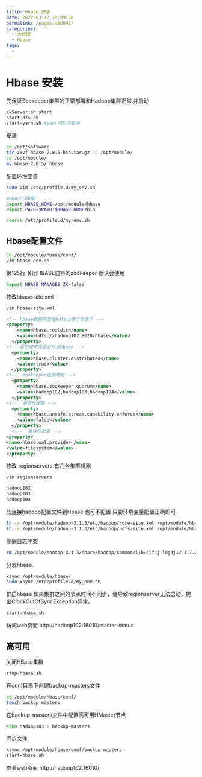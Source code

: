 ```yaml
---
title: Hbase 安装
date: 2022-03-17 22:09:08
permalink: /pages/a8d091/
categories:
  - 大数据
  - Hbase
tags:
  - 
---
```

# Hbase 安装

先保证Zookeeper集群的正常部署和Hadoop集群正常 并启动

```sh
zkServer.sh start
start-dfs.sh
start-yarn.sh #yarn可以不启动
```

安装

```sh
cd /opt/software
tar zxvf hbase-2.0.5-bin.tar.gz -C /opt/module/
cd /opt/module/
mv hbase-2.0.5/ hbase
```

配置环境变量

```sh
sudo vim /etc/profile.d/my_env.sh
```

```sh
#HBASE_HOME
export HBASE_HOME=/opt/module/hbase
export PATH=$PATH:$HBASE_HOME/bin
```

```sh
source /etc/profile.d/my_env.sh
```

## Hbase配置文件

```sh
cd /opt/module/hbase/conf/
vim hbase-env.sh
```

第125行 关闭HBASE自带的zookeeper 默认会使用

```sh
export HBASE_MANAGES_ZK=false
```

修改hbase-site.xml

```sh
vim hbase-site.xml
```

```xml
<!-- hbase数据存放在hdfs上哪个目录下 -->
<property>
    <name>hbase.rootdir</name>
    <value>hdfs://hadoop102:8020/hbase</value>
  </property>
<!-- 是否使用完全分布式hbase -->
  <property>
    <name>hbase.cluster.distributed</name>
    <value>true</value>
  </property>
<!--  zookeeper连接地址 -->
  <property>
    <name>hbase.zookeeper.quorum</name>
    <value>hadoop102,hadoop103,hadoop104</value>
  </property>
<!--  兼容性配置 -->
  <property>
    <name>hbase.unsafe.stream.capability.enforce</name>
    <value>false</value>
  </property>
  <!--  兼容性配置 -->
<property>
<name>hbase.wal.provider</name>
<value>filesystem</value>
</property>
```

修改 regionservers 有几台集群机器

```sh
vim regionservers 
```

```sh
hadoop102
hadoop103
hadoop104
```

软连接hadoop配置文件到Hbase 也可不配置 只要环境变量配置正确即可

```sh
ln -s /opt/module/hadoop-3.1.3/etc/hadoop/core-site.xml /opt/module/hbase/conf/core-site.xml
ln -s /opt/module/hadoop-3.1.3/etc/hadoop/hdfs-site.xml /opt/module/hbase/conf/hdfs-site.xml
```

删除日志冲突

```sh
rm /opt/module/hadoop-3.1.3/share/hadoop/common/lib/slf4j-log4j12-1.7.25.jar
```

分发hbase

```sh
xsync /opt/module/hbase/
sudo xsync /etc/profile.d/my_env.sh
```

群启hbase 如果集群之间的节点时间不同步，会导致regionserver无法启动，抛出ClockOutOfSyncException异常。

```sh
start-hbase.sh
```

访问web页面 http://hadoop102:16010/master-status

## 高可用

关闭HBase集群

```sh
stop-hbase.sh
```

在conf目录下创建backup-masters文件

```sh
cd /opt/module/hbase/conf/
touch backup-masters
```

在backup-masters文件中配置高可用HMaster节点

```sh
echo hadoop103 > backup-masters
```

同步文件

```sh
xsync /opt/module/hbase/conf/backup-masters
start-hbase.sh
```

查看web页面 http://hadoop102:16010/


